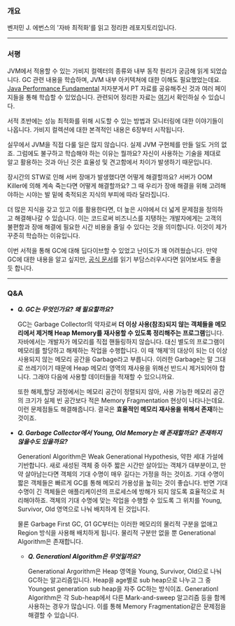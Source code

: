 ### 개요

벤저민 J. 에번스의 '자바 최적화'를 읽고 정리한 레포지토리입니다.

---

### 서평

JVM에서 적용할 수 있는 가비지 컬렉터의 종류와 내부 동작 원리가 궁금해 읽게 되었습니다. GC 관련 내용을 학습하며, JVM 내부 아키텍쳐에 대한 이해도 필요했었는데요. [Java Performance Fundamental](https://performeister.tistory.com/75) 저자분게서 PT 자료를 공유해주신 것과 여러 페이지들을 통해 학습할 수 있었습니다. 관련되어 정리한 자료는 [여기](https://github.com/leeho1110/optimizing-Java/blob/main/JVM%20Internal/JVM%20Internal.md)서 확인하실 수 있습니다.

서적 초반에는 성능 최적화를 위해 시도할 수 있는 방법과 모니터링에 대한 이야기들이 나옵니다. 가비지 컬렉션에 대한 본격적인 내용은 6장부터 시작됩니다. 

실무에서 JVM을 직접 다룰 일은 많지 않습니다. 실제 JVM 구현체를 만들 일도 거의 없죠. 그럼에도 불구하고 학습해야 하는 이유는 뭘까요? 자신이 사용하는 기술을 제대로 알고 활용하는 것과 아닌 것은 효율성 및 견고함에서 차이가 발생하기 때문입니다.

장시간의 STW로 인해 서버 장애가 발생했다면 어떻게 해결할까요? 서버가 OOM Killer에 의해 계속 죽는다면 어떻게 해결할까요? 그 때 우리가 장애 해결을 위해 고려해야하는 시야는 발 밑에 축적되온 지식의 부피에 따라 달라집니다. 

더 많은 지식을 갖고 있고 이를 활용한다면, 더 높은 시야에서 더 넓게 문제점을 정의하고 해결해나갈 수 있습니다. 이는 코드로써 비즈니스를 지탱하는 개발자에게는 고객의 불편함과 장애 해결에 필요한 시간 비용을 줄일 수 있다는 것을 의미합니다. 이것이 제가 꾸준히 학습하는 이유입니다. 

이번 서적을 통해 GC에 대해 딥다이브할 수 있었고 난이도가 꽤 어려웠습니다. 만약 GC에 대한 내용을 알고 싶지만, [공식 문서](https://www.oracle.com/webfolder/technetwork/tutorials/obe/java/gc01/index.html)를 읽기 부담스러우시다면 읽어보셔도 좋을 듯 합니다.

---

### Q&A

- ***Q. GC는 무엇인가요? 왜 필요할까요?***
    
    GC는 Garbage Collector의 약자로써 **더 이상 사용(참조)되지 않는 객체들을 메모리에서 제거해 Heap Memory를 재사용할 수 있도록 정리해주는 프로그램**입니다. 자바에서는 개발자가 메모리를 직접 핸들링하지 않습니다. 대신 별도의 프로그램이 메모리를 할당하고 해제하는 작업을 수행합니다. 이 때 ‘해제’의 대상이 되는 더 이상 사용되지 않는 메모리 공간을 Garbage라고 부릅니다. 이러한 Garbage는 말 그대로 쓰레기이기 때문에 Heap 메모리 영역의 재사용을 위해선 반드시 제거되어야 합니다. 그래야 다음에 사용할 데이터들을 적재할 수 있으니까요. 
    
    또한 해제,할당 과정에서는 메모리 공간이 정렬되지 않아, 사용 가능한 메모리 공간의 크기가 실제 빈 공간보다 적은 Memory Fragmentation 현상이 나타나는데요. 이런 문제점들도 해결해줍니다. 결국은 **효율적인 메모리 재사용을 위해서 존재**하는 것이죠.
    
- ***Q. Garbage Collector에서 Young, Old Memory는 왜 존재할까요? 존재하지 않을수도 있을까요?***
    
    Generationl Algorithm은 Weak Generational Hypothesis, 약한 세대 가설에 기반합니다. 새로 새성된 객체 중 아주 짧은 시간만 살아있는 객체가 대부분이고, 만약 살아남는다면 객체의 기대 수명이 매우 길다는 가정을 하는 것이죠. 기대 수명이 짧은 객체들은 빠르게 GC를 통해 메모리 가용성을 높히는 것이 좋습니다. 반면 기대 수명이 긴 객체들은 애플리케이션의 프로세스에 방해가 되지 않도록 효율적으로 처리해야하죠. 객체의 기대 수명에 맞는 작업을 수행할 수 있도록 그 위치를 Young, Survivor, Old 영역으로 나눠 배치하게 된 것입니다. 
    
    물론 Garbage First GC, G1 GC부터는 이러한 메모리의 물리적 구분을 없애고 Region 방식을 사용해 배치하게 됩니다. 물리적 구분만 없을 뿐 Generational Algorithm은 존재합니다.
    
    - ***Q. Generationl Algorithm은 무엇일까요?***
        
        Generational Argorithm은 Heap 영역을 Young, Survivor, Old으로 나눠 GC하는 알고리즘입니다. Heap을 age별로 sub heap으로 나누고 그 중 Youngest generation sub heap을 자주 GC하는 방식이죠. Generationl Algorithm은 각 Sub-heap에서 다른 Mark-and-sweep 알고리즘 등을 함께 사용하는 경우가 많습니다. 이를 통해 Memory Fragmentation같은 문제점을 해결할 수 있습니다.
